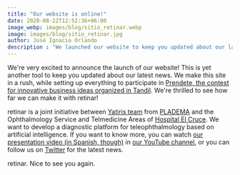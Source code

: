 ```yaml
---
title: "Our website is online!"
date: 2020-08-22T12:52:36+06:00
image_webp: images/blog/sitio_retinar.webp
image: images/blog/sitio_retinar.jpg
author: José Ignacio Orlando
description : "We launched our website to keep you updated about our latest news"
---
```


We're very excited to announce the launch of our website! This is yet another tool to keep you updated about our latest news. We make this site in a rush, while setting up everything to participate in [Prendete, the contest for innovative business ideas organized in Tandil](https://www.prendete.com.ar/). We're thrilled to see how far we can make it with retinar!

retinar is a joint initiative between [Yatiris team](https://yatiris.github.io/) from [PLADEMA](https://www.pladema.net/) and the Ophthalmology Service and Telmedicine Areas of [Hospital El Cruce](https://www.hospitalelcruce.org/). We want to develop a diagnostic platform for teleophthalmology based on artificial intelligence. If you want to know more, you can watch [our presentation video (in Spanish, though)](https://www.youtube.com/watch?v=WAPHBQcLNTo) in [our YouTube channel](https://www.youtube.com/channel/UCg2K_iT5S8UgA36ukvgxKhQ), or you can follow us on [Twitter](https://twitter.com/retinarARG) for the latest news.

retinar. Nice to see you again.